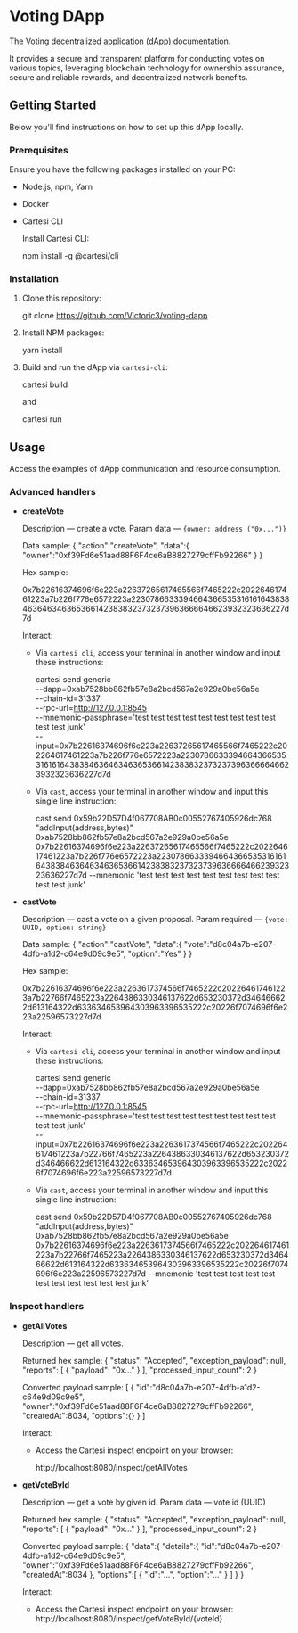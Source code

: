 # Voting DApp

The Voting decentralized application (dApp) documentation.

It provides a secure and transparent platform for conducting votes on various topics, leveraging blockchain technology for ownership assurance, secure and reliable rewards, and decentralized network benefits.

## Getting Started

Below you'll find instructions on how to set up this dApp locally.

### Prerequisites

Ensure you have the following packages installed on your PC:

- Node.js, npm, Yarn
- Docker
- Cartesi CLI

  Install Cartesi CLI:
  
  npm install -g @cartesi/cli
  

### Installation

1. Clone this repository:
   
   git clone https://github.com/Victoric3/voting-dapp
   

2. Install NPM packages:
   
   yarn install
   

3. Build and run the dApp via `cartesi-cli`:
   
   cartesi build
   
   and
   
   cartesi run
   

## Usage

Access the examples of dApp communication and resource consumption.

### Advanced handlers

* **createVote**

  Description — create a vote.
  Param data — `{owner: address ("0x...")}`

  Data sample:
  {
      "action":"createVote", 
      "data":{
          "owner":"0xf39Fd6e51aad88F6F4ce6aB8827279cffFb92266"
      }
  } 
  

  Hex sample:
  
  0x7b22616374696f6e223a22637265617465566f7465222c202264617461223a7b226f776e6572223a22307866333946643665353161616438384636463463653661423838323732373963666646623932323636227d7d
  

  Interact:
  - Via `cartesi cli`, access your terminal in another window and input these instructions:
    
    cartesi send generic \
        --dapp=0xab7528bb862fb57e8a2bcd567a2e929a0be56a5e \
        --chain-id=31337 \
        --rpc-url=http://127.0.0.1:8545 \
        --mnemonic-passphrase='test test test test test test test test test test test junk' \
        --input=0x7b22616374696f6e223a22637265617465566f7465222c202264617461223a7b226f776e6572223a22307866333946643665353161616438384636463463653661423838323732373963666646623932323636227d7d
    

  - Via `cast`, access your terminal in another window and input this single line instruction:
    
    cast send 0x59b22D57D4f067708AB0c00552767405926dc768 "addInput(address,bytes)" 0xab7528bb862fb57e8a2bcd567a2e929a0be56a5e 0x7b22616374696f6e223a22637265617465566f7465222c202264617461223a7b226f776e6572223a22307866333946643665353161616438384636463463653661423838323732373963666646623932323636227d7d --mnemonic 'test test test test test test test test test test test junk'
    

* **castVote**

  Description — cast a vote on a given proposal.
  Param required — `{vote: UUID, option: string}`

  Data sample:
  {
      "action":"castVote", 
      "data":{
          "vote":"d8c04a7b-e207-4dfb-a1d2-c64e9d09c9e5", 
          "option":"Yes"
      }
  }
  

  Hex sample:
  
  0x7b22616374696f6e223a2263617374566f7465222c202264617461223a7b22766f7465223a2264386330346137622d653230372d346466622d613164322d633634653964303963396535222c20226f7074696f6e223a22596573227d7d
  

  Interact:
  - Via `cartesi cli`, access your terminal in another window and input these instructions:
    
    cartesi send generic \
        --dapp=0xab7528bb862fb57e8a2bcd567a2e929a0be56a5e \
        --chain-id=31337 \
        --rpc-url=http://127.0.0.1:8545 \
        --mnemonic-passphrase='test test test test test test test test test test test junk' \
        --input=0x7b22616374696f6e223a2263617374566f7465222c202264617461223a7b22766f7465223a2264386330346137622d653230372d346466622d613164322d633634653964303963396535222c20226f7074696f6e223a22596573227d7d
    

  - Via `cast`, access your terminal in another window and input this single line instruction:
    
    cast send 0x59b22D57D4f067708AB0c00552767405926dc768 "addInput(address,bytes)" 0xab7528bb862fb57e8a2bcd567a2e929a0be56a5e 0x7b22616374696f6e223a2263617374566f7465222c202264617461223a7b22766f7465223a2264386330346137622d653230372d346466622d613164322d633634653964303963396535222c20226f7074696f6e223a22596573227d7d --mnemonic 'test test test test test test test test test test test junk'
    

### Inspect handlers

* **getAllVotes**

  Description — get all votes.

  Returned hex sample:
  {
      "status": "Accepted",
      "exception_payload": null,
      "reports": [
          {
              "payload": "0x..."
          }
      ],
      "processed_input_count": 2
  }
  

  Converted payload sample: 
  [
      {
          "id":"d8c04a7b-e207-4dfb-a1d2-c64e9d09c9e5",
          "owner":"0xf39Fd6e51aad88F6F4ce6aB8827279cffFb92266",
          "createdAt":8034,
          "options":{}
      }
  ]
  

  Interact:
  - Access the Cartesi inspect endpoint on your browser:
    
    http://localhost:8080/inspect/getAllVotes
    

* **getVoteById**

  Description — get a vote by given id.
  Param data — vote id (UUID)

  Returned hex sample:
  {
      "status": "Accepted",
      "exception_payload": null,
      "reports": [
          {
              "payload": "0x..."
          }
      ],
      "processed_input_count": 2
  }
  

  Converted payload sample: 
  {
      "data":{
          "details":{
              "id":"d8c04a7b-e207-4dfb-a1d2-c64e9d09c9e5",
              "owner":"0xf39Fd6e51aad88F6F4ce6aB8827279cffFb92266",
              "createdAt":8034
          },
          "options":[
              {
                  "id":"...",
                  "option":"..."
              }
          ]
      }
  }

  Interact:
  - Access the Cartesi inspect endpoint on your browser:
    http://localhost:8080/inspect/getVoteById/{voteId}
